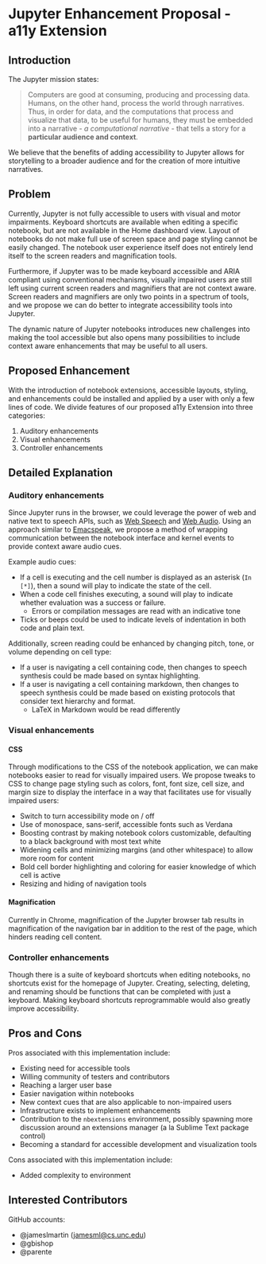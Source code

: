 # Jupyter Enhancement Proposal - a11y Extension

## Introduction

The Jupyter mission states:
> Computers are good at consuming, producing and processing data. Humans, on the other hand, process the world through narratives. Thus, in order for data, and the computations that process and visualize that data, to be useful for humans, they must be embedded into a narrative - *a computational narrative* - that tells a story for a **particular audience and context**.

We believe that the benefits of adding accessibility to Jupyter allows for storytelling to a broader audience and for the creation of more intuitive narratives.

## Problem

Currently, Jupyter is not fully accessible to users with visual and motor impairments. Keyboard shortcuts are available when editing a specific notebook, but are not available in the Home dashboard view. Layout of notebooks do not make full use of screen space and page styling cannot be easily changed. The notebook user experience itself does not entirely lend itself to the screen readers and magnification tools.

Furthermore, if Jupyter was to be made keyboard accessible and ARIA compliant using conventional mechanisms, visually impaired users are still left using current screen readers and magnifiers that are not context aware. Screen readers and magnifiers are only two points in a spectrum of tools, and we propose we can do better to integrate accessibility tools into Jupyter.  

The dynamic nature of Jupyter notebooks introduces new challenges into making the tool accessible but also opens many possibilities to include context aware enhancements that may be useful to all users.

## Proposed Enhancement

With the introduction of notebook extensions, accessible layouts, styling, and enhancements could be installed and applied by a user with only a few lines of code. We divide features of our proposed a11y Extension into three categories:

1. Auditory enhancements
2. Visual enhancements
3. Controller enhancements

## Detailed Explanation
[emsp_id]: http://emacspeak.sourceforge.net/ "T.V. Raman's Emacspeak"
[wbsp_id]: https://dvcs.w3.org/hg/speech-api/raw-file/tip/speechapi.html "Web Speech API"
[wbau_id]: https://dvcs.w3.org/hg/audio/raw-file/tip/webaudio/specification.html "Web Audio API"

### Auditory enhancements

Since Jupyter runs in the browser, we could leverage the power of web and native text to speech APIs, such as [Web Speech][wbsp_id] and [Web Audio][wbau_id]. Using an approach similar to [Emacspeak][emsp_id], we propose a method of wrapping communication between the notebook interface and kernel events to provide context aware audio cues.  

Example audio cues:

- If a cell is executing and the cell number is displayed as an asterisk (`In [*]`), then a sound will play to indicate the state of the cell.
- When a code cell finishes executing, a sound will play to indicate whether evaluation was a success or failure.
    - Errors or compilation messages are read with an indicative tone
- Ticks or beeps could be used to indicate levels of indentation in both code and plain text.

Additionally, screen reading could be enhanced by changing pitch, tone, or volume depending on cell type:

- If a user is navigating a cell containing code, then changes to speech synthesis could be made based on syntax highlighting. 
- If a user is navigating a cell containing markdown, then changes to speech synthesis could be made based on existing protocols that consider text hierarchy and format.
    - LaTeX in Markdown would be read differently 

### Visual enhancements

#### CSS

Through modifications to the CSS of the notebook application, we can make notebooks easier to read for visually impaired users. We propose tweaks to CSS to change page styling such as colors, font, font size, cell size, and margin size to display the interface in a way that facilitates use for visually impaired users:

- Switch to turn accessibility mode on / off
- Use of monospace, sans-serif, accessible fonts such as Verdana
- Boosting contrast by making notebook colors customizable, defaulting to a black background with most text white
- Widening cells and minimizing margins (and other whitespace) to allow more room for content
- Bold cell border highlighting and coloring for easier knowledge of which cell is active
- Resizing and hiding of navigation tools

#### Magnification

Currently in Chrome, magnification of the Jupyter browser tab results in magnification of the navigation bar in addition to the rest of the page, which hinders reading cell content.

### Controller enhancements

Though there is a suite of keyboard shortcuts when editing notebooks, no shortcuts exist for the homepage of Jupyter. Creating, selecting, deleting, and renaming should be functions that can be completed with just a keyboard. Making keyboard shortcuts reprogrammable would also greatly improve accessibility.

## Pros and Cons

Pros associated with this implementation include:

- Existing need for accessible tools
- Willing community of testers and contributors
- Reaching a larger user base
- Easier navigation within notebooks
- New context cues that are also applicable to non-impaired users
- Infrastructure exists to implement enhancements
- Contribution to the `nbextensions` environment, possibly spawning more discussion around an extensions manager (a la Sublime Text package control)
- Becoming a standard for accessible development and visualization tools

Cons associated with this implementation include:

- Added complexity to environment

## Interested Contributors

GitHub accounts:  

- @jameslmartin  (jamesml@cs.unc.edu)  
- @gbishop  
- @parente  
